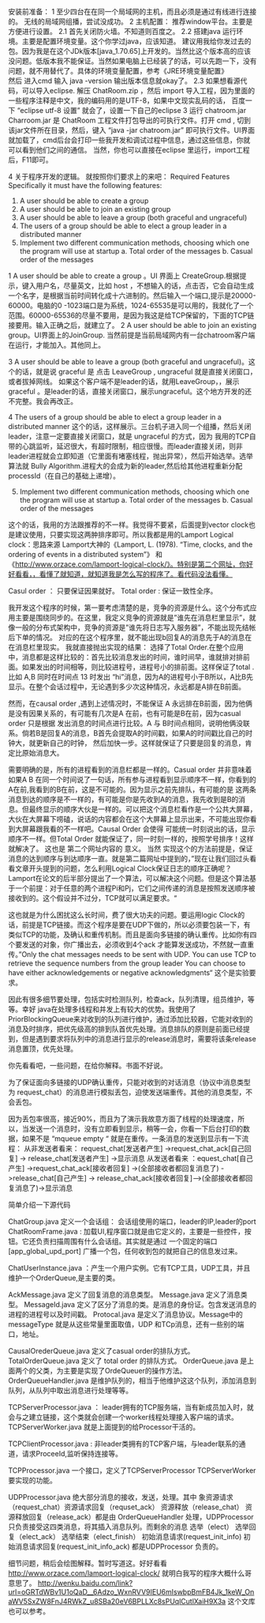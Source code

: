 安装前准备：
1 至少四台在在同一个局域网的主机，而且必须是通过有线进行连接的。
无线的局域网组播，尝试没成功。
2 主机配置： 推荐window平台。主要是方便进行设置。
   2.1 首先关闭防火墙。不知道则百度之。
   2.2 搭建java 运行环境。主要是配置环境变量。这个你学过java，应该知道。
建议用我给你发过去的包。因为我是在这个JDk版本[java_1.70.65]上开发的。当然比这个版本高的应该没问题。低版本我不能保证。当然如果电脑上已经装了的话，可以先跑一下，没有问题，就不用替代了。具体的环境变量配置，参考《JRE环境变量配置》		
然后 进入cmd  输入 java -version 输出版本信息就okay了。
   2.3 如果想看源代码，可以导入eclipse. 解压 ChatRoom.zip ，然后 import 导入工程，因为里面的一些程序注释是中文，我的编码用的是UTF-8，如果中文现实乱码的话， 百度一下 “eclipse utf-8 设置” 就会了，设置一下自己的eclipse
3 运行 chatroom.jar 
Charroom.jar 是 ChatRoom 工程文件打包导出的可执行文件。打开 cmd , 切到 该jar文件所在目录，然后，键入 “java -jar chatroom.jar” 即可执行文件。UI界面就加载了，cmd后台会打印一些我开发和调试过程中信息，通过这些信息，你就可以看到他们之间的通信。
当然，你也可以直接在eclipse 里运行，import工程后，F11即可。


4 关于程序开发的逻辑。
  	就按照你们要求上的来吧：
Required Features
Specifically it must have the following features:
1. A user should be able to create a group
2. A user should be able to join an existing group
3. A user should be able to leave a group (both graceful and ungraceful)
4. The users of a group should be able to elect a group leader in a distributed manner
5. Implement two different communication methods, choosing which one the program
will use at startup
a. Total order of the messages
b. Casual order of the messages

1 A user should be able to create a group 。UI 界面上 CreateGroup.根据提示，键入用户名，尽量英文，比如 host ，不想输入的话，点击否，它会自动生成一个名字，是根据当前时间转化成十六进制的。然后输入一个端口,提示是20000-60000。电脑的0 -1023端口是为系统，1024-65535是可以用的，我就化了一个范围。60000-65536的尽量不要用，是因为我这是给TCP保留的，下面的TCP链接要用。输入正确之后，就建立了。
2 A user should be able to join an existing group。UI界面上的JoinGroup. 当然前提是当前局域网内有一台chatroom客户端在运行，才能加入。其他同上。

3 A user should be able to leave a group (both graceful and ungraceful)。这个的话，就是说 graceful 是 点击 LeaveGroup , ungraceful 就是直接关闭窗口，或者拔掉网线。
如果这个客户端不是leader的话，就用LeaveGroup，，展示graceful 。是leader的话，直接关闭窗口，展示ungraceful。这个地方开发的还不完整。我会再改正。

4 The users of a group should be able to elect a group leader in a distributed manner
 这个的话，这样展示。三台机子进入同一个组播，然后关闭 leader，注意一定要直接关闭窗口，就是 ungraceful 的方式，因为 我用的TCP自带的心跳监听，延迟很大，有超时限制，相应很慢。而leader直接关闭，则非leader进程就会立即知道（它里面有堵塞线程，抛出异常），然后开始选举。选举算法就 Bully Algorithm.进程大的会成为新的leader,然后给其他进程重新分配processId（在自己的基础上递增）。

5. Implement two different communication methods, choosing which one the program
will use at startup
a. Total order of the messages
b. Casual order of the messages

这个的话，我用的方法跟推荐的不一样。我觉得不要紧，后面提到vector clock也是建议使用，只要实现这两肿排序即可。所以我都是用的Lamport Logical clock：思路来源 Lamport大神的《Lamport, L. (1978). “Time, clocks, and the ordering of events in a distributed system”》 和 《http://www.orzace.com/lamport-logical-clock/》。特别是第二个网址，你好好看看，，看懂了就知道，就知道我是怎么写的程序了。看代码没法看懂。

 
   Casul order ： 只要保证因果就好。
   Total order   :   保证一致性全序。
  
我开发这个程序的时候，第一要考虑清楚的是，竞争的资源是什么。这个分布式应用主要是围绕同步的。在这里，我定义竞争的资源就是”谁先在消息栏里显示”，就像一般的分布式架构中，竞争的资源是”谁先将日志写入服务器”，不能出现先结帐后下单的情况。
对应的在这个程序里，就不能出现b回复A的消息先于A的消息在在消息栏里现实。
我就直接抛出实现的结果：
   选择了Total Order.在整个应用中，消息都是这样比较的：首先比较消息发出的时间，谁时间早，谁就排对排前面。如果发出的时间相等，则比较进程号，进程号小的排前面。这样保证了total .
   比如 A,B 同时在时间点 13 时发出 “hi”消息，因为A的进程号小于B所以，A比B先显示。在整个会话过程中，无论遇到多少次这种情况，永远都是A排在B前面。

然而，在causal order ,遇到上述情况时，不能保证 A 永远排在B前面，因为他俩是没有因果关系的，有可能有几次是A 在前，也有可能是B在前，因为casual order 只是根据 发出消息的时间点进行比较。A 与 B时间点相同，说明他俩没联系。倘若B是回复A的消息，B首先会提取A的时间戳，如果A的时间戳比自己的时钟大，就更新自己的时钟， 然后加快一步。这样就保证了只要是回复的消息，肯定比原始消息大。

需要明确的是，所有的进程看到的消息栏都是一样的。Casual order 并非意味着如果A B 在同一个时间说了一句话，所有参与进程看到显示顺序不一样，你看到的A在前,我看到的B在前，这是不可能的。因为显示之前先排队，有可能的是 这两条消息到达的顺序是不一样的，有可能是你是先收到A的消息，我先收到是B的消息。但最终显示的顺序大伙是一样的。可以把这个消息栏看作是一个公共大屏幕，大伙在大屏幕下唠磕，说话的内容都会在这个大屏幕上显示出来，不可能出现你看到大屏幕跟我看的不一样吧。Causal Order 会使得 可能统一时刻说出的话，显示顺序不一样。但Total Order 就能保证了，同一时刻一样的，按照学号排序！这样就解决了。
这也是 第二个网址内容的 意义。
当然 实现这个的方法前提是，保证消息的达到顺序与到达顺序一直。就是第二篇网址中提到的，”现在让我们回过头看看文章开头提到的问题，怎么利用Logical Clock保证日志的顺序正确呢？Lamport在论文的后半部分提出了一个算法，可以解决这个问题。但是这个算法基于一个前提：对于任意的两个进程Pi和Pj，它们之间传递的消息是按照发送顺序被接收到的。这个假设并不过分，TCP就可以满足要求。“

这也就是为什么困扰这么长时间，费了很大功夫的问题。要运用logic Clock的话，前提是TCP链接。而这个程序是要在UDP下做的，所以必须要包装一下，有类似TCP的功能，及确认和重传机制。而且是面向多链接的确认重传。比如你有四个要发送的对象，你广播出去，必须收到4个ack 才能算发送成功，不然就一直重传。”Only the chat messages needs to be sent with UDP. You can use TCP to retrieve the sequence numbers from the group leader
You can choose to have either acknowledgements or negative acknowledgments“
这个是实验要求。


因此有很多细节要处理，包括实时检测队列，检查ack，队列清理，组员维护，等等。幸好 java在处理多线程和并发上有较大的优势。我使用了PriorBlockingQueue来对收到的队列进行维护，通过添加比较器，它能对收到的消息及时排序，把优先级高的排到队首优先处理。消息排队的原则是前面已经提到，但是遇到要求将队列中的消息进行显示的release消息时，需要将该条release消息置顶，优先处理。

你先看看吧，一些问题，在给你解释。书面不好说。

为了保证面向多链接的UDP确认重传，只能对收到的对话消息（协议中消息类型为 request_chat）的消息进行模拟丢包，迫使发送端重传。其他的消息类型，不会丢包。

因为丢包率很高，接近90%，而且为了演示我故意方面了线程的处理速度，所以，当发送一个消息时，没有立即看到显示，稍等一会，你看一下后台打印的数据，如果不是 “mqueue empty “ 就是在重传。一条消息的发送到显示有一下流程：
从非发送者看来： request_chat[发送者产生] ->request_chat_ack[自己回复] -> release_chat[发送者产生] ->显示消息
从发送者看来  ：equest_chat[自己产生] ->request_chat_ack[接收者回复] ->(全部接收者都回复消息了) ->release_chat[自己产生] -> release_chat_ack[接收者回复]-->(全部接收者都回复消息了)->显示消息



简单介绍一下源代码

ChatGroup.java 定义一个会话组： 会话组使用的端口，leader的IP,leader的port
ChatRoomFrame.java : 加载UI,程序窗口就是由它定义的，主要是一些控件，按钮。它还负责扫描周围有什么会话组。其实就是通过 一个固定的端口[app_global_upd_port] 广播一个包，任何收到包的就把自己的信息发过来。

ChatUserInstance.java ：产生一个用户实例。它有TCP工具，UDP工具，并且维护一个OrderQueue,是主要的类。

AckMessage.java 定义了回复消息的消息类型。
Message.java 定义了消息类型。
MessageId.java 定义了区分了消息的类。是消息的身份证。包含发送消息的进程的进程号以及时间戳。
Protocal.java 是定义了消息协议。Message中的messageType 就是从这些常量里面取值，UDP 和TCp消息，还有一些别的端口，地址。

CausalOrederQueue.java 定义了casual order的排队方式。
TotalOrderQueue.java 定义了 total order 的排队方式。
OrderQueue.java 是上面两个的父类，为主要是实现了OrdeQueuer的操作方法。
OrderQueueHandler.java 是维护队列的，相当于他维护这这个队列，添加消息到队列，从队列中取出消息进行处理等等。

TCPServerProcessor.java ： leader拥有的TCP服务端，当有新成员加入时，就会与之建立链接，这个类就会创建一个worker线程处理接入客户端的请求。
TCPServerWorker.java 就是上面提到的给Processor干活的。

TCPClientProcessor.java : 非leader类拥有的TCP客户端，与leader联系的通道，请求ProceeId,监听保持连接等。

TCPProcessor.java 一个接口，定义了TCPServerProcessor TCPServerWorker要实现的功能。

UDPProcessor.java  绝大部分消息的接收，发送，处理。其中 象资源请求（request_chat）资源请求回复（requset_ack） 资源释放（release_chat） 资源释放回复（release_ack）都是由 OrderQueueHandler 处理，UDPProcessor只负责接受这四类消息，将其插入消息队列。而剩余的消息 选举（elect） 选举回复（elect_ack）
选举结束（elect_finish） 初始消息请求(request_init_info) 初始消息请求回复(request_init_info_ack) 都是UDPProcessor 负责的。

细节问题，稍后会绘图解释。暂时写道这。好好看看
http://www.orzace.com/lamport-logical-clock/ 就明白我写的程序大概什么哥意思了。
http://wenku.baidu.com/link?url=oGRTdWBv1U1oQaD__6Adzo_WxnRVV9IEU6mIswbpBmFB4Jk_1keW_OnaWV5SxZW8FnJ4RWkZ_u8SBa20eV6BPLLXc8sPUqlCutlXaiH9X3a
这个文库也可以参考。

